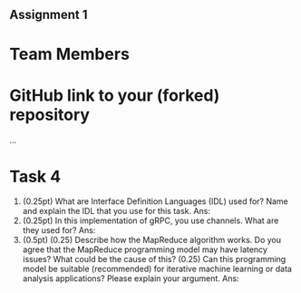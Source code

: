 Assignment 1
------------

# Team Members

# GitHub link to your (forked) repository

...

# Task 4

1. (0.25pt) What are Interface Definition Languages (IDL) used for? Name and explain the IDL that you use for this task.
   Ans:
2. (0.25pt) In this implementation of gRPC, you use channels. What are they used for?
   Ans:
3. (0.5pt)
   (0.25) Describe how the MapReduce algorithm works. Do you agree that the MapReduce programming model may have latency issues? What could be the cause of this?
   (0.25) Can this programming model be suitable (recommended) for iterative machine learning or data analysis applications? Please explain your argument.
   Ans:
